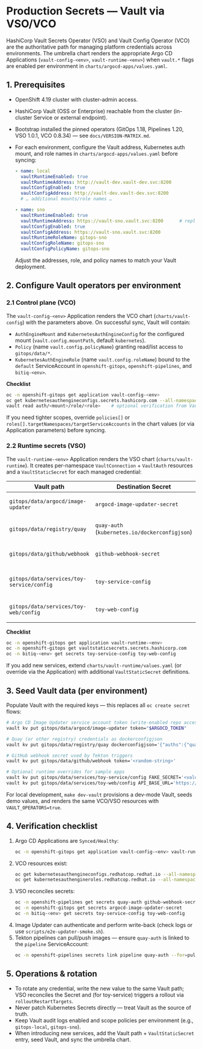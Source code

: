# Production Secrets — Vault via VSO/VCO

HashiCorp Vault Secrets Operator (VSO) and Vault Config Operator (VCO) are the authoritative path for managing platform credentials across environments. The umbrella chart renders the appropriate Argo CD Applications (`vault-config-<env>`, `vault-runtime-<env>`) when `vault.*` flags are enabled per environment in `charts/argocd-apps/values.yaml`.

## 1. Prerequisites

- OpenShift 4.19 cluster with cluster-admin access.
- HashiCorp Vault (OSS or Enterprise) reachable from the cluster (in-cluster Service or external endpoint).
- Bootstrap installed the pinned operators (GitOps 1.18, Pipelines 1.20, VSO 1.0.1, VCO 0.8.34) — see `docs/VERSION-MATRIX.md`.
- For each environment, configure the Vault address, Kubernetes auth mount, and role names in `charts/argocd-apps/values.yaml` before syncing:

  ```yaml
  - name: local
    vaultRuntimeEnabled: true
    vaultRuntimeAddress: http://vault-dev.vault-dev.svc:8200
    vaultConfigEnabled: true
    vaultConfigAddress: http://vault-dev.vault-dev.svc:8200
    # … additional mounts/role names …

  - name: sno
    vaultRuntimeEnabled: true
    vaultRuntimeAddress: https://vault-sno.vault.svc:8200      # replace with your Vault endpoint
    vaultConfigEnabled: true
    vaultConfigAddress: https://vault-sno.vault.svc:8200
    vaultRuntimeRoleName: gitops-sno
    vaultConfigRoleName: gitops-sno
    vaultConfigPolicyName: gitops-sno
  ```

  Adjust the addresses, role, and policy names to match your Vault deployment.

## 2. Configure Vault operators per environment

### 2.1 Control plane (VCO)

The `vault-config-<env>` Application renders the VCO chart (`charts/vault-config`) with the parameters above. On successful sync, Vault will contain:

- `AuthEngineMount` and `KubernetesAuthEngineConfig` for the configured mount (`vault.config.mountPath`, default `kubernetes`).
- `Policy` (name `vault.config.policyName`) granting read/list access to `gitops/data/*`.
- `KubernetesAuthEngineRole` (name `vault.config.roleName`) bound to the `default` ServiceAccount in `openshift-gitops`, `openshift-pipelines`, and `bitiq-<env>`.

**Checklist**

```bash
oc -n openshift-gitops get application vault-config-<env>
oc get kubernetesauthengineconfigs.secrets.hashicorp.com --all-namespaces
vault read auth/<mount>/role/<role>    # optional verification from Vault CLI
```

If you need tighter scopes, override `policies[]` or `roles[].targetNamespaces/targetServiceAccounts` in the chart values (or via Application parameters) before syncing.

### 2.2 Runtime secrets (VSO)

The `vault-runtime-<env>` Application renders the VSO chart (`charts/vault-runtime`). It creates per-namespace `VaultConnection` + `VaultAuth` resources and a `VaultStaticSecret` for each managed credential:

| Vault path | Destination Secret | Namespace | Notes |
| --- | --- | --- | --- |
| `gitops/data/argocd/image-updater` | `argocd-image-updater-secret` | `openshift-gitops` | Used by Argo CD Image Updater (API token). |
| `gitops/data/registry/quay` | `quay-auth` (`kubernetes.io/dockerconfigjson`) | `openshift-pipelines` | Mounted by Tekton pipeline SA and Image Updater. |
| `gitops/data/github/webhook` | `github-webhook-secret` | `openshift-pipelines` | Consumed by Tekton EventListener (GitHub interceptor). |
| `gitops/data/services/toy-service/config` | `toy-service-config` | `bitiq-<env>` | Includes `rolloutRestartTargets` so pods restart on Secret changes. |
| `gitops/data/services/toy-web/config` | `toy-web-config` | `bitiq-<env>` | Example runtime config for the frontend. |

**Checklist**

```bash
oc -n openshift-gitops get application vault-runtime-<env>
oc -n openshift-gitops get vaultstaticsecrets.secrets.hashicorp.com
oc -n bitiq-<env> get secrets toy-service-config toy-web-config
```

If you add new services, extend `charts/vault-runtime/values.yaml` (or override via the Application) with additional `VaultStaticSecret` definitions.

## 3. Seed Vault data (per environment)

Populate Vault with the required keys — this replaces all `oc create secret` flows:

```bash
# Argo CD Image Updater service account token (write-enabled repo access required)
vault kv put gitops/data/argocd/image-updater token="$ARGOCD_TOKEN"

# Quay (or other registry) credentials as dockerconfigjson
vault kv put gitops/data/registry/quay dockerconfigjson='{"auths":{"quay.io":{"auth":"<base64 user:token>"}}}'

# GitHub webhook secret used by Tekton triggers
vault kv put gitops/data/github/webhook token='<random-string>'

# Optional runtime overrides for sample apps
vault kv put gitops/data/services/toy-service/config FAKE_SECRET='<value>'
vault kv put gitops/data/services/toy-web/config API_BASE_URL='https://svc-api.apps.<cluster-domain>'
```

For local development, `make dev-vault` provisions a dev-mode Vault, seeds demo values, and renders the same VCO/VSO resources with `VAULT_OPERATORS=true`.

## 4. Verification checklist

1. Argo CD Applications are `Synced/Healthy`:
   ```bash
   oc -n openshift-gitops get application vault-config-<env> vault-runtime-<env>
   ```
2. VCO resources exist:
   ```bash
   oc get kubernetesauthengineconfigs.redhatcop.redhat.io --all-namespaces
   oc get kubernetesauthengineroles.redhatcop.redhat.io --all-namespaces
   ```
3. VSO reconciles secrets:
   ```bash
   oc -n openshift-pipelines get secrets quay-auth github-webhook-secret
   oc -n openshift-gitops get secrets argocd-image-updater-secret
   oc -n bitiq-<env> get secrets toy-service-config toy-web-config
   ```
4. Image Updater can authenticate and perform write-back (check logs or use `scripts/e2e-updater-smoke.sh`).
5. Tekton pipelines can pull/push images — ensure `quay-auth` is linked to the `pipeline` ServiceAccount:
   ```bash
   oc -n openshift-pipelines secrets link pipeline quay-auth --for=pull,mount
   ```

## 5. Operations & rotation

- To rotate any credential, write the new value to the same Vault path; VSO reconciles the Secret and (for toy-service) triggers a rollout via `rolloutRestartTargets`.
- Never patch Kubernetes Secrets directly — treat Vault as the source of truth.
- Keep Vault audit logs enabled and scope policies per environment (e.g., `gitops-local`, `gitops-sno`).
- When introducing new services, add the Vault path + `VaultStaticSecret` entry, seed Vault, and sync the umbrella chart.

<!-- ESO legacy flow removed in T17; repository no longer supports ESO. -->
